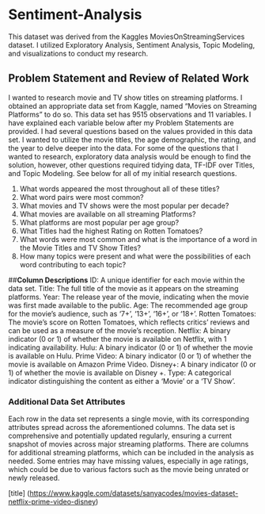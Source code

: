 # Sentiment-Analysis
This dataset was derived from the Kaggles MoviesOnStreamingServices dataset.  I utilized Exploratory Analysis, Sentiment Analysis, Topic Modeling, and visualizations to conduct my research.

## **Problem Statement and Review of Related Work**
I wanted to research movie and TV show titles on streaming platforms. I obtained an appropriate data set from Kaggle, named “Movies on Streaming Platforms” to do so. This data set has 9515 observations and 11 variables. I have explained each variable below after my Problem Statements are provided. I had several questions based on the values provided in this data set. I wanted to utilize the movie titles, the age demographic, the rating, and the year to delve deeper into the data. For some of the questions
that I wanted to research, exploratory data analysis would be enough to find the solution, however, other questions required tidying data, TF-IDF over Titles, and Topic Modeling. See below for all of my initial research questions.

1. What words appeared the most throughout all of these titles?
2. What word pairs were most common?
3. What movies and TV shows were the most popular per decade?
4. What movies are available on all streaming Platforms?
5. What platforms are most popular per age group?
6. What Titles had the highest Rating on Rotten Tomatoes?
7. What words were most common and what is the importance of a word in the Movie Titles and TV
Show Titles?
8. How many topics were present and what were the possibilities of each word contributing to each
topic?

 ##**Column Descriptions**
ID: A unique identifier for each movie within the data set. 
Title: The full title of the movie as it appears on the streaming platforms. 
Year: The release year of the movie, indicating when the movie was first made available to the public. 
Age: The recommended age group for the movie’s audience, such as ‘7+’, ‘13+’, ‘16+’, or ‘18+’. 
Rotten Tomatoes: The movie’s score on Rotten Tomatoes, which reflects critics’ reviews and can be used as a measure of the movie’s reception. 
Netflix: A binary indicator (0 or 1) of whether the movie is available on Netflix, with 1 indicating availability. 
Hulu: A binary indicator (0 or 1) of whether the movie is available on Hulu. 
Prime Video: A binary indicator (0 or 1) of whether the movie is available on Amazon Prime Video. 
Disney+: A binary indicator (0 or 1) of whether the movie is available on Disney +. 
Type: A categorical indicator distinguishing the content as either a ‘Movie’ or a ‘TV Show’.

### **Additional Data Set Attributes**
Each row in the data set represents a single movie, with its corresponding attributes spread across the
aforementioned columns. The data set is comprehensive and potentially updated regularly, ensuring a
current snapshot of movies across major streaming platforms. There are columns for additional streaming
platforms, which can be included in the analysis as needed. Some entries may have missing values, especially
in age ratings, which could be due to various factors such as the movie being unrated or newly released.

[title] (https://www.kaggle.com/datasets/sanyacodes/movies-dataset-netflix-prime-video-disney)

